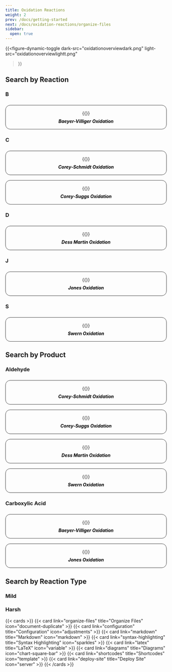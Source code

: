```yaml
---
title: Oxidation Reactions
weight: 2
prev: /docs/getting-started
next: /docs/oxidation-reactions/organize-files
sidebar:
  open: true
---
```

{{<figure-dynamic-toggle
    dark-src="oxidationoverviewdark.png"
    light-src="oxidationoverviewlightt.png"
>}}

## Search by Reaction

### B

<style>
.hextra-cards {
  display: grid;
  grid-template-columns: repeat(auto-fill, minmax(300px, 1fr));
  gap: 1rem;
  margin-top: 1.5rem; /* Add margin to create space between the header and the cards */
}

.hextra-card {
  position: relative;
  border-radius: 15px;
  overflow: hidden;
  transition: transform 0.3s, box-shadow 0.3s, background-color 0.3s;
  padding: 1rem;
  text-align: center;
  border: 1px solid #2c2c2c; /* Outline color */
  background: transparent; /* Transparent background */
  cursor: pointer; /* Change cursor to pointer to indicate it's clickable */
}

.hextra-card:hover {
  transform: scale(1.03); /* Slightly reduced scale to avoid large shadows */
  box-shadow: 0 6px 12px rgba(0, 0, 0, 0.15); /* Less intense shadow */
  background-color: rgba(0, 0, 0, 0.03); /* Subtle highlight effect for light mode */
}

.dark .hextra-card {
  border-color: #4c4c4c; /* More visible outline color for dark mode */
}

.dark .hextra-card:hover {
  background-color: rgba(255, 255, 255, 0.05); /* Subtle highlight effect for dark mode */
  box-shadow: 0 6px 12px rgba(255, 255, 255, 0.15); /* Consistent shadow effect for dark mode */
}

.hextra-card img {
  user-select: none;
  width: 100%;
  height: auto;
  transition: transform 0.3s ease, box-shadow 0.3s ease;
  margin-bottom: 0.5rem; /* Adjust spacing below the image */
}

.hextra-card:hover img {
  transform: scale(1.03); /* Consistent scale with card */
  box-shadow: none; /* Remove shadow from the image */
}

.card-title {
  margin: 0.5rem 0 0; /* Adjust spacing for the title */
  transition: color 0.3s ease;
  color: #000; /* Title color in light mode */
}

.dark .card-title {
  color: #3498db; /* Title color in dark mode */
}

.card-body {
  padding-top: 0; /* Remove top padding */
}

.dark .hextra-card svg {
  color: #ffffff66;
}

.dark .hextra-card:hover svg {
  color: currentColor;
}

a.card-link {
  text-decoration: none;
  color: inherit;
  display: block;
}
</style>

<div class="hextra-cards">
  <a href="/docs/oxidation-reactions/dess-martin-oxidation/" class="card-link">
    <div class="hextra-card">
      <div class="card-body">
        {{<figure-dynamic-toggle
          dark-src="baeyeroverviewdark.png"
          light-src="baeyeroverviewlight.png"
          title=""
          width="300"
          height="150"
        >}}
        <h5 class="card-title">Baeyer-Villiger Oxidation</h5>
      </div>
    </div>
  </a>
</div>

### C

<style>
.hextra-cards {
  display: grid;
  grid-template-columns: repeat(auto-fill, minmax(300px, 1fr));
  gap: 1rem;
  margin-top: 1.5rem; /* Add margin to create space between the header and the cards */
}

.hextra-card {
  position: relative;
  border-radius: 15px;
  overflow: hidden;
  transition: transform 0.3s, box-shadow 0.3s, background-color 0.3s;
  padding: 1rem;
  text-align: center;
  border: 1px solid #2c2c2c; /* Outline color */
  background: transparent; /* Transparent background */
  cursor: pointer; /* Change cursor to pointer to indicate it's clickable */
}

.hextra-card:hover {
  transform: scale(1.03); /* Slightly reduced scale to avoid large shadows */
  box-shadow: 0 6px 12px rgba(0, 0, 0, 0.15); /* Less intense shadow */
  background-color: rgba(0, 0, 0, 0.03); /* Subtle highlight effect for light mode */
}

.dark .hextra-card {
  border-color: #4c4c4c; /* More visible outline color for dark mode */
}

.dark .hextra-card:hover {
  background-color: rgba(255, 255, 255, 0.05); /* Subtle highlight effect for dark mode */
  box-shadow: 0 6px 12px rgba(255, 255, 255, 0.15); /* Consistent shadow effect for dark mode */
}

.hextra-card img {
  user-select: none;
  width: 100%;
  height: auto;
  transition: transform 0.3s ease, box-shadow 0.3s ease;
  margin-bottom: 0.5rem; /* Adjust spacing below the image */
}

.hextra-card:hover img {
  transform: scale(1.03); /* Consistent scale with card */
  box-shadow: none; /* Remove shadow from the image */
}

.card-title {
  margin: 0.5rem 0 0; /* Adjust spacing for the title */
  transition: color 0.3s ease;
  color: #000; /* Title color in light mode */
}

.dark .card-title {
  color: #3498db; /* Title color in dark mode */
}

.card-body {
  padding-top: 0; /* Remove top padding */
}

.dark .hextra-card svg {
  color: #ffffff66;
}

.dark .hextra-card:hover svg {
  color: currentColor;
}

a.card-link {
  text-decoration: none;
  color: inherit;
  display: block;
}
</style>

<div class="hextra-cards">
  <a href="/docs/oxidation-reactions/" class="card-link">
    <div class="hextra-card">
      <div class="card-body">
        {{<figure-dynamic-toggle
          dark-src="pdcoverviewdark.png"
          light-src="pdcoverviewlight.png"
          title=""
          width="300"
          height="150"
        >}}
        <h5 class="card-title">Corey-Schmidt Oxidation</h5>
      </div>
    </div>
  </a>
  <a href="#" class="card-link">
    <div class="hextra-card">
      <div class="card-body">
        {{<figure-dynamic-toggle
          dark-src="pccoxidationoverviewdark.png"
          light-src="pccoxidationoverviewlight.png"
          title=""
          width="300"
          height="150"
        >}}
        <h5 class="card-title">Corey-Suggs Oxidation</h5>
      </div>
    </div>
  </a>
</div>

### D

<style>
.hextra-cards {
  display: grid;
  grid-template-columns: repeat(auto-fill, minmax(300px, 1fr));
  gap: 1rem;
  margin-top: 1.5rem; /* Add margin to create space between the header and the cards */
}

.hextra-card {
  position: relative;
  border-radius: 15px;
  overflow: hidden;
  transition: transform 0.3s, box-shadow 0.3s, background-color 0.3s;
  padding: 1rem;
  text-align: center;
  border: 1px solid #2c2c2c; /* Outline color */
  background: transparent; /* Transparent background */
  cursor: pointer; /* Change cursor to pointer to indicate it's clickable */
}

.hextra-card:hover {
  transform: scale(1.03); /* Slightly reduced scale to avoid large shadows */
  box-shadow: 0 6px 12px rgba(0, 0, 0, 0.15); /* Less intense shadow */
  background-color: rgba(0, 0, 0, 0.03); /* Subtle highlight effect for light mode */
}

.dark .hextra-card {
  border-color: #4c4c4c; /* More visible outline color for dark mode */
}

.dark .hextra-card:hover {
  background-color: rgba(255, 255, 255, 0.05); /* Subtle highlight effect for dark mode */
  box-shadow: 0 6px 12px rgba(255, 255, 255, 0.15); /* Consistent shadow effect for dark mode */
}

.hextra-card img {
  user-select: none;
  width: 100%;
  height: auto;
  transition: transform 0.3s ease, box-shadow 0.3s ease;
  margin-bottom: 0.5rem; /* Adjust spacing below the image */
}

.hextra-card:hover img {
  transform: scale(1.03); /* Consistent scale with card */
  box-shadow: none; /* Remove shadow from the image */
}

.card-title {
  margin: 0.5rem 0 0; /* Adjust spacing for the title */
  transition: color 0.3s ease;
  color: #000; /* Title color in light mode */
}

.dark .card-title {
  color: #3498db; /* Title color in dark mode */
}

.card-body {
  padding-top: 0; /* Remove top padding */
}

.dark .hextra-card svg {
  color: #ffffff66;
}

.dark .hextra-card:hover svg {
  color: currentColor;
}

a.card-link {
  text-decoration: none;
  color: inherit;
  display: block;
}
</style>

<div class="hextra-cards">
  <a href="/docs/oxidation-reactions/dess-martin-oxidation/" class="card-link">
    <div class="hextra-card">
      <div class="card-body">
        {{<figure-dynamic-toggle
          dark-src="dmoreactionoverviewdark.png"
          light-src="dmoreactionoverviewlight.png"
          title=""
          width="300"
          height="150"
        >}}
        <h5 class="card-title">Dess Martin Oxidation</h5>
      </div>
    </div>
  </a>
</div>

### J

<style>
.hextra-cards {
  display: grid;
  grid-template-columns: repeat(auto-fill, minmax(300px, 1fr));
  gap: 1rem;
  margin-top: 1.5rem; /* Add margin to create space between the header and the cards */
}

.hextra-card {
  position: relative;
  border-radius: 15px;
  overflow: hidden;
  transition: transform 0.3s, box-shadow 0.3s, background-color 0.3s;
  padding: 1rem;
  text-align: center;
  border: 1px solid #2c2c2c; /* Outline color */
  background: transparent; /* Transparent background */
  cursor: pointer; /* Change cursor to pointer to indicate it's clickable */
}

.hextra-card:hover {
  transform: scale(1.03); /* Slightly reduced scale to avoid large shadows */
  box-shadow: 0 6px 12px rgba(0, 0, 0, 0.15); /* Less intense shadow */
  background-color: rgba(0, 0, 0, 0.03); /* Subtle highlight effect for light mode */
}

.dark .hextra-card {
  border-color: #4c4c4c; /* More visible outline color for dark mode */
}

.dark .hextra-card:hover {
  background-color: rgba(255, 255, 255, 0.05); /* Subtle highlight effect for dark mode */
  box-shadow: 0 6px 12px rgba(255, 255, 255, 0.15); /* Consistent shadow effect for dark mode */
}

.hextra-card img {
  user-select: none;
  width: 100%;
  height: auto;
  transition: transform 0.3s ease, box-shadow 0.3s ease;
  margin-bottom: 0.5rem; /* Adjust spacing below the image */
}

.hextra-card:hover img {
  transform: scale(1.03); /* Consistent scale with card */
  box-shadow: none; /* Remove shadow from the image */
}

.card-title {
  margin: 0.5rem 0 0; /* Adjust spacing for the title */
  transition: color 0.3s ease;
  color: #000; /* Title color in light mode */
}

.dark .card-title {
  color: #3498db; /* Title color in dark mode */
}

.card-body {
  padding-top: 0; /* Remove top padding */
}

.dark .hextra-card svg {
  color: #ffffff66;
}

.dark .hextra-card:hover svg {
  color: currentColor;
}

a.card-link {
  text-decoration: none;
  color: inherit;
  display: block;
}
</style>

<div class="hextra-cards">
  <a href="/docs/oxidation-reactions/dess-martin-oxidation/" class="card-link">
    <div class="hextra-card">
      <div class="card-body">
        {{<figure-dynamic-toggle
          dark-src="jonesoverviewdark.png"
          light-src="jonesoverviewlight.png"
          title=""
          width="300"
          height="150"
        >}}
        <h5 class="card-title">Jones Oxidation</h5>
      </div>
    </div>
  </a>
</div>

### S

<style>
.hextra-cards {
  display: grid;
  grid-template-columns: repeat(auto-fill, minmax(300px, 1fr));
  gap: 1rem;
  margin-top: 1.5rem; /* Add margin to create space between the header and the cards */
}

.hextra-card {
  position: relative;
  border-radius: 15px;
  overflow: hidden;
  transition: transform 0.3s, box-shadow 0.3s, background-color 0.3s;
  padding: 1rem;
  text-align: center;
  border: 1px solid #2c2c2c; /* Outline color */
  background: transparent; /* Transparent background */
  cursor: pointer; /* Change cursor to pointer to indicate it's clickable */
}

.hextra-card:hover {
  transform: scale(1.03); /* Slightly reduced scale to avoid large shadows */
  box-shadow: 0 6px 12px rgba(0, 0, 0, 0.15); /* Less intense shadow */
  background-color: rgba(0, 0, 0, 0.03); /* Subtle highlight effect for light mode */
}

.dark .hextra-card {
  border-color: #4c4c4c; /* More visible outline color for dark mode */
}

.dark .hextra-card:hover {
  background-color: rgba(255, 255, 255, 0.05); /* Subtle highlight effect for dark mode */
  box-shadow: 0 6px 12px rgba(255, 255, 255, 0.15); /* Consistent shadow effect for dark mode */
}

.hextra-card img {
  user-select: none;
  width: 100%;
  height: auto;
  transition: transform 0.3s ease, box-shadow 0.3s ease;
  margin-bottom: 0.5rem; /* Adjust spacing below the image */
}

.hextra-card:hover img {
  transform: scale(1.03); /* Consistent scale with card */
  box-shadow: none; /* Remove shadow from the image */
}

.card-title {
  margin: 0.5rem 0 0; /* Adjust spacing for the title */
  transition: color 0.3s ease;
  color: #000; /* Title color in light mode */
}

.dark .card-title {
  color: #3498db; /* Title color in dark mode */
}

.card-body {
  padding-top: 0; /* Remove top padding */
}

.dark .hextra-card svg {
  color: #ffffff66;
}

.dark .hextra-card:hover svg {
  color: currentColor;
}

a.card-link {
  text-decoration: none;
  color: inherit;
  display: block;
}
</style>

<div class="hextra-cards">
  <a href="/docs/oxidation-reactions/dess-martin-oxidation/" class="card-link">
    <div class="hextra-card">
      <div class="card-body">
        {{<figure-dynamic-toggle
          dark-src="sreactionoverviewnewdark.png"
          light-src="sreactionoverviewnewlight.png"
          title=""
          width="300"
          height="150"
        >}}
        <h5 class="card-title">Swern Oxidation</h5>
      </div>
    </div>
  </a>
</div>
    
## Search by Product

### Aldehyde

<style>
.hextra-cards {
  display: grid;
  grid-template-columns: repeat(auto-fill, minmax(300px, 1fr));
  gap: 1rem;
  margin-top: 1.5rem; /* Add margin to create space between the header and the cards */
}

.hextra-card {
  position: relative;
  border-radius: 15px;
  overflow: hidden;
  transition: transform 0.3s, box-shadow 0.3s, background-color 0.3s;
  padding: 1rem;
  text-align: center;
  border: 1px solid #2c2c2c; /* Outline color */
  background: transparent; /* Transparent background */
  cursor: pointer; /* Change cursor to pointer to indicate it's clickable */
}

.hextra-card:hover {
  transform: scale(1.03); /* Slightly reduced scale to avoid large shadows */
  box-shadow: 0 6px 12px rgba(0, 0, 0, 0.15); /* Less intense shadow */
  background-color: rgba(0, 0, 0, 0.03); /* Subtle highlight effect for light mode */
}

.dark .hextra-card {
  border-color: #4c4c4c; /* More visible outline color for dark mode */
}

.dark .hextra-card:hover {
  background-color: rgba(255, 255, 255, 0.05); /* Subtle highlight effect for dark mode */
  box-shadow: 0 6px 12px rgba(255, 255, 255, 0.15); /* Consistent shadow effect for dark mode */
}

.hextra-card img {
  user-select: none;
  width: 100%;
  height: auto;
  transition: transform 0.3s ease, box-shadow 0.3s ease;
  margin-bottom: 0.5rem; /* Adjust spacing below the image */
}

.hextra-card:hover img {
  transform: scale(1.03); /* Consistent scale with card */
  box-shadow: none; /* Remove shadow from the image */
}

.card-title {
  margin: 0.5rem 0 0; /* Adjust spacing for the title */
  transition: color 0.3s ease;
  color: #000; /* Title color in light mode */
}

.dark .card-title {
  color: #3498db; /* Title color in dark mode */
}

.card-body {
  padding-top: 0; /* Remove top padding */
}

.dark .hextra-card svg {
  color: #ffffff66;
}

.dark .hextra-card:hover svg {
  color: currentColor;
}

a.card-link {
  text-decoration: none;
  color: inherit;
  display: block;
}
</style>

<div class="hextra-cards">
  <a href="/docs/oxidation-reactions/" class="card-link">
    <div class="hextra-card">
      <div class="card-body">
        {{<figure-dynamic-toggle
          dark-src="pdcoverviewdark.png"
          light-src="pdcoverviewlight.png"
          title=""
          width="300"
          height="150"
        >}}
        <h5 class="card-title">Corey-Schmidt Oxidation</h5>
      </div>
    </div>
  </a>
  <a href="#" class="card-link">
    <div class="hextra-card">
      <div class="card-body">
        {{<figure-dynamic-toggle
          dark-src="pccoxidationoverviewdark.png"
          light-src="pccoxidationoverviewlight.png"
          title=""
          width="300"
          height="150"
        >}}
        <h5 class="card-title">Corey-Suggs Oxidation</h5>
      </div>
    </div>
  </a>
  <a href="/docs/oxidation-reactions/dess-martin-oxidation/" class="card-link">
    <div class="hextra-card">
      <div class="card-body">
        {{<figure-dynamic-toggle
          dark-src="dmoreactionoverviewdark.png"
          light-src="dmoreactionoverviewlight.png"
          title=""
          width="300"
          height="150"
        >}}
        <h5 class="card-title">Dess Martin Oxidation</h5>
      </div>
    </div>
  </a>
  <a href="/docs/oxidation-reactions/dess-martin-oxidation/" class="card-link">
    <div class="hextra-card">
      <div class="card-body">
        {{<figure-dynamic-toggle
          dark-src="sreactionoverviewnewdark.png"
          light-src="sreactionoverviewnewlight.png"
          title=""
          width="300"
          height="150"
        >}}
        <h5 class="card-title">Swern Oxidation</h5>
      </div>
    </div>
  </a>
</div>

### Carboxylic Acid

<style>
.hextra-cards {
  display: grid;
  grid-template-columns: repeat(auto-fill, minmax(300px, 1fr));
  gap: 1rem;
  margin-top: 1.5rem; /* Add margin to create space between the header and the cards */
}

.hextra-card {
  position: relative;
  border-radius: 15px;
  overflow: hidden;
  transition: transform 0.3s, box-shadow 0.3s, background-color 0.3s;
  padding: 1rem;
  text-align: center;
  border: 1px solid #2c2c2c; /* Outline color */
  background: transparent; /* Transparent background */
  cursor: pointer; /* Change cursor to pointer to indicate it's clickable */
}

.hextra-card:hover {
  transform: scale(1.03); /* Slightly reduced scale to avoid large shadows */
  box-shadow: 0 6px 12px rgba(0, 0, 0, 0.15); /* Less intense shadow */
  background-color: rgba(0, 0, 0, 0.03); /* Subtle highlight effect for light mode */
}

.dark .hextra-card {
  border-color: #4c4c4c; /* More visible outline color for dark mode */
}

.dark .hextra-card:hover {
  background-color: rgba(255, 255, 255, 0.05); /* Subtle highlight effect for dark mode */
  box-shadow: 0 6px 12px rgba(255, 255, 255, 0.15); /* Consistent shadow effect for dark mode */
}

.hextra-card img {
  user-select: none;
  width: 100%;
  height: auto;
  transition: transform 0.3s ease, box-shadow 0.3s ease;
  margin-bottom: 0.5rem; /* Adjust spacing below the image */
}

.hextra-card:hover img {
  transform: scale(1.03); /* Consistent scale with card */
  box-shadow: none; /* Remove shadow from the image */
}

.card-title {
  margin: 0.5rem 0 0; /* Adjust spacing for the title */
  transition: color 0.3s ease;
  color: #000; /* Title color in light mode */
}

.dark .card-title {
  color: #3498db; /* Title color in dark mode */
}

.card-body {
  padding-top: 0; /* Remove top padding */
}

.dark .hextra-card svg {
  color: #ffffff66;
}

.dark .hextra-card:hover svg {
  color: currentColor;
}

a.card-link {
  text-decoration: none;
  color: inherit;
  display: block;
}
</style>

<div class="hextra-cards">
  <a href="/docs/oxidation-reactions/dess-martin-oxidation/" class="card-link">
    <div class="hextra-card">
      <div class="card-body">
        {{<figure-dynamic-toggle
          dark-src="baeyeroverviewdark.png"
          light-src="baeyeroverviewlight.png"
          title=""
          width="300"
          height="150"
        >}}
        <h5 class="card-title">Baeyer-Villiger Oxidation</h5>
      </div>
    </div>
  </a>
  <a href="/docs/oxidation-reactions/dess-martin-oxidation/" class="card-link">
    <div class="hextra-card">
      <div class="card-body">
        {{<figure-dynamic-toggle
          dark-src="jonesoverviewdark.png"
          light-src="jonesoverviewlight.png"
          title=""
          width="300"
          height="150"
        >}}
        <h5 class="card-title">Jones Oxidation</h5>
      </div>
    </div>
  </a>
</div>


## Search by Reaction Type

### Mild

### Harsh

<!--more-->

{{< cards >}}
  {{< card link="organize-files" title="Organize Files" icon="document-duplicate" >}}
  {{< card link="configuration" title="Configuration" icon="adjustments" >}}
  {{< card link="markdown" title="Markdown" icon="markdown" >}}
  {{< card link="syntax-highlighting" title="Syntax Highlighting" icon="sparkles" >}}
  {{< card link="latex" title="LaTeX" icon="variable" >}}
  {{< card link="diagrams" title="Diagrams" icon="chart-square-bar" >}}
  {{< card link="shortcodes" title="Shortcodes" icon="template" >}}
  {{< card link="deploy-site" title="Deploy Site" icon="server" >}}
{{< /cards >}}
